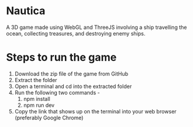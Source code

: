 # Nautica
A 3D game made using WebGL and ThreeJS involving a ship travelling the ocean, collecting treasures, and destroying enemy ships.

# Steps to run the game
1. Download the zip file of the game from GitHub
2. Extract the folder
3. Open a terminal and cd into the extracted folder
4. Run the following two commands -
    1. npm install
    2. npm run dev
5. Copy the link that shows up on the terminal into your web browser (preferably Google Chrome)
